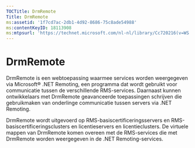```yaml
---
TOCTitle: DrmRemote
Title: DrmRemote
ms:assetid: '1f7cd7ac-2db1-4d92-8686-75c8ade54988'
ms:contentKeyID: 18113908
ms:mtpsurl: 'https://technet.microsoft.com/nl-nl/library/Cc720216(v=WS.10)'
---
```


DrmRemote
=========

DrmRemote is een webtoepassing waarmee services worden weergegeven via Microsoft® .NET Remoting, een programma dat wordt gebruikt voor communicatie tussen de verschillende RMS-services. Daarnaast kunnen ontwikkelaars met DrmRemote geavanceerde toepassingen schrijven die gebruikmaken van onderlinge communicatie tussen servers via .NET Remoting.

DrmRemote wordt uitgevoerd op RMS-basiscertificeringsservers en RMS-basiscertificeringsclusters en licentieservers en licentieclusters. De virtuele mappen van DrmRemote komen overeen met de RMS-services die met DrmRemote worden weergegeven in de .NET Remoting-services.
